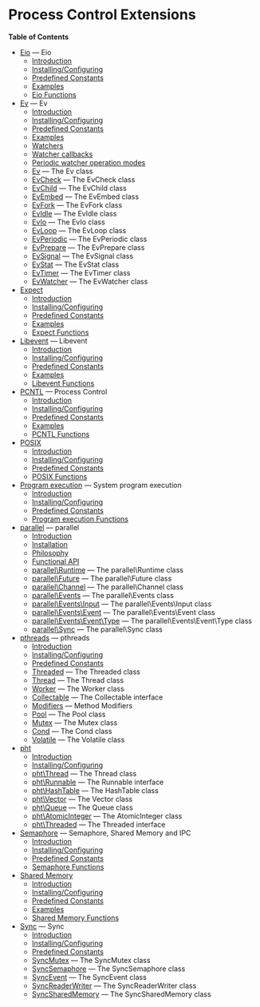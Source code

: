 Process Control Extensions
==========================

**Table of Contents**

-   [Eio](/book/eio.html) — Eio
    -   [Introduction](/intro/eio.html)
    -   [Installing/Configuring](/eio/setup.html)
    -   [Predefined Constants](/eio/constants.html)
    -   [Examples](/eio/examples.html)
    -   [Eio Functions](/ref/eio.html)
-   [Ev](/book/ev.html) — Ev
    -   [Introduction](/intro/ev.html)
    -   [Installing/Configuring](/ev/setup.html)
    -   [Predefined Constants](/ev/global/constants.html)
    -   [Examples](/ev/examples.html)
    -   [Watchers](/ev/watchers.html)
    -   [Watcher callbacks](/ev/watcher-callbacks.html)
    -   [Periodic watcher operation modes](/ev/periodic-modes.html)
    -   [Ev](/class/ev.html) — The Ev class
    -   [EvCheck](/class/evcheck.html) — The EvCheck class
    -   [EvChild](/class/evchild.html) — The EvChild class
    -   [EvEmbed](/class/evembed.html) — The EvEmbed class
    -   [EvFork](/class/evfork.html) — The EvFork class
    -   [EvIdle](/class/evidle.html) — The EvIdle class
    -   [EvIo](/class/evio.html) — The EvIo class
    -   [EvLoop](/class/evloop.html) — The EvLoop class
    -   [EvPeriodic](/class/evperiodic.html) — The EvPeriodic class
    -   [EvPrepare](/class/evprepare.html) — The EvPrepare class
    -   [EvSignal](/class/evsignal.html) — The EvSignal class
    -   [EvStat](/class/evstat.html) — The EvStat class
    -   [EvTimer](/class/evtimer.html) — The EvTimer class
    -   [EvWatcher](/class/evwatcher.html) — The EvWatcher class
-   [Expect](/book/expect.html)
    -   [Introduction](/intro/expect.html)
    -   [Installing/Configuring](/expect/setup.html)
    -   [Predefined Constants](/expect/constants.html)
    -   [Examples](/expect/examples.html)
    -   [Expect Functions](/ref/expect.html)
-   [Libevent](/book/libevent.html) — Libevent
    -   [Introduction](/intro/libevent.html)
    -   [Installing/Configuring](/libevent/setup.html)
    -   [Predefined Constants](/libevent/constants.html)
    -   [Examples](/libevent/examples.html)
    -   [Libevent Functions](/ref/libevent.html)
-   [PCNTL](/book/pcntl.html) — Process Control
    -   [Introduction](/intro/pcntl.html)
    -   [Installing/Configuring](/pcntl/setup.html)
    -   [Predefined Constants](/pcntl/constants.html)
    -   [Examples](/pcntl/examples.html)
    -   [PCNTL Functions](/ref/pcntl.html)
-   [POSIX](/book/posix.html)
    -   [Introduction](/intro/posix.html)
    -   [Installing/Configuring](/posix/setup.html)
    -   [Predefined Constants](/posix/constants.html)
    -   [POSIX Functions](/ref/posix.html)
-   [Program execution](/book/exec.html) — System program execution
    -   [Introduction](/intro/exec.html)
    -   [Installing/Configuring](/exec/setup.html)
    -   [Predefined Constants](/exec/constants.html)
    -   [Program execution Functions](/ref/exec.html)
-   [parallel](/book/parallel.html) — parallel
    -   [Introduction](/intro/parallel.html)
    -   [Installation](/parallel/setup.html)
    -   [Philosophy](/philosophy/parallel.html)
    -   [Functional API](/functional/parallel.html)
    -   [parallel\\Runtime](/class/parallel-runtime.html) — The
        parallel\\Runtime class
    -   [parallel\\Future](/class/parallel-future.html) — The
        parallel\\Future class
    -   [parallel\\Channel](/class/parallel-channel.html) — The
        parallel\\Channel class
    -   [parallel\\Events](/class/parallel-events.html) — The
        parallel\\Events class
    -   [parallel\\Events\\Input](/class/parallel-events-input.html) —
        The parallel\\Events\\Input class
    -   [parallel\\Events\\Event](/class/parallel-events-event.html) —
        The parallel\\Events\\Event class
    -   [parallel\\Events\\Event\\Type](/class/parallel-events-event-type.html)
        — The parallel\\Events\\Event\\Type class
    -   [parallel\\Sync](/class/parallel-sync.html) — The parallel\\Sync
        class
-   [pthreads](/book/pthreads.html) — pthreads
    -   [Introduction](/intro/pthreads.html)
    -   [Installing/Configuring](/pthreads/setup.html)
    -   [Predefined Constants](/pthreads/constants.html)
    -   [Threaded](/class/threaded.html) — The Threaded class
    -   [Thread](/class/thread.html) — The Thread class
    -   [Worker](/class/worker.html) — The Worker class
    -   [Collectable](/class/collectable.html) — The Collectable
        interface
    -   [Modifiers](/pthreads/modifiers.html) — Method Modifiers
    -   [Pool](/class/pool.html) — The Pool class
    -   [Mutex](/class/mutex.html) — The Mutex class
    -   [Cond](/class/cond.html) — The Cond class
    -   [Volatile](/class/volatile.html) — The Volatile class
-   [pht](/book/pht.html)
    -   [Introduction](/intro/pht.html)
    -   [Installing/Configuring](/pht/setup.html)
    -   [pht\\Thread](/class/pht-thread.html) — The Thread class
    -   [pht\\Runnable](/class/pht-runnable.html) — The Runnable
        interface
    -   [pht\\HashTable](/class/pht-hashtable.html) — The HashTable
        class
    -   [pht\\Vector](/class/pht-vector.html) — The Vector class
    -   [pht\\Queue](/class/pht-queue.html) — The Queue class
    -   [pht\\AtomicInteger](/class/pht-atomicinteger.html) — The
        AtomicInteger class
    -   [pht\\Threaded](/class/pht-threaded.html) — The Threaded
        interface
-   [Semaphore](/book/sem.html) — Semaphore, Shared Memory and IPC
    -   [Introduction](/intro/sem.html)
    -   [Installing/Configuring](/sem/setup.html)
    -   [Predefined Constants](/sem/constants.html)
    -   [Semaphore Functions](/ref/sem.html)
-   [Shared Memory](/book/shmop.html)
    -   [Introduction](/intro/shmop.html)
    -   [Installing/Configuring](/shmop/setup.html)
    -   [Predefined Constants](/shmop/constants.html)
    -   [Examples](/shmop/examples.html)
    -   [Shared Memory Functions](/ref/shmop.html)
-   [Sync](/book/sync.html) — Sync
    -   [Introduction](/intro/sync.html)
    -   [Installing/Configuring](/sync/setup.html)
    -   [Predefined Constants](/sync/constants.html)
    -   [SyncMutex](/class/syncmutex.html) — The SyncMutex class
    -   [SyncSemaphore](/class/syncsemaphore.html) — The SyncSemaphore
        class
    -   [SyncEvent](/class/syncevent.html) — The SyncEvent class
    -   [SyncReaderWriter](/class/syncreaderwriter.html) — The
        SyncReaderWriter class
    -   [SyncSharedMemory](/class/syncsharedmemory.html) — The
        SyncSharedMemory class
